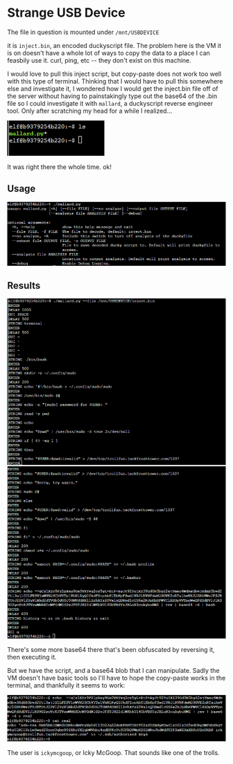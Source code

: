 # Strange USB Device

The file in question is mounted under `/mnt/USBDEVICE`

it is `inject.bin`, an encoded duckyscript file. The problem here is the VM it is on doesn't have a whole lot of ways to copy the data to a place I can feasbily use it. curl, ping, etc -- they don't exist on this machine.

I would love to pull this inject script, but copy-paste does not work too well with this type of terminal. Thinking that I would have to pull this somewhere else and investigate it, I wondered how I would get the inject.bin file off of the server without having to painstakingly type out the base64 of the .bin file so I could investigate it with `mallard`, a duckyscript reverse engineer tool. Only after scratching my head for a while I realized...

![Temp](img/obj5/img1.png)

It was right there the whole time. ok!


## Usage
![Temp](img/obj5/img2.png)

## Results
![Temp](img/obj5/img3.png)
![Temp](img/obj5/img4.png)

There's some more base64 there that's been obfuscated by reversing it, then executing it.

But we have the script, and a base64 blob that I can manipulate. Sadly the VM doesn't have basic tools so I'll have to hope the copy-paste works in the terminal, and thankfully it seems to work:

![Temp](img/obj5/img5.png)

The user is `ickymcgoop`, or Icky McGoop. That sounds like one of the trolls.